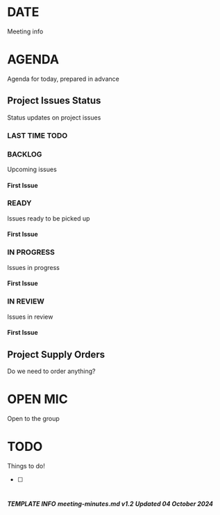 # DATE
Meeting info

# AGENDA

Agenda for today, prepared in advance

## Project Issues Status

Status updates on project issues

### LAST TIME TODO

### BACKLOG

Upcoming issues

#### First Issue

### READY

Issues ready to be picked up

#### First Issue

### IN PROGRESS

Issues in progress

#### First Issue

### IN REVIEW

Issues in review

#### First Issue

## Project Supply Orders

Do we need to order anything?

# OPEN MIC

Open to the group

# TODO

Things to do!

- [ ]

# 

***TEMPLATE INFO***
***meeting-minutes.md v1.2***
***Updated 04 October 2024***
